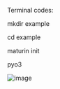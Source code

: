 Terminal codes:

mkdir example

cd example

maturin init

pyo3

![image](https://github.com/user-attachments/assets/4b061c92-009b-42ad-a67c-4ce42bbed423)

